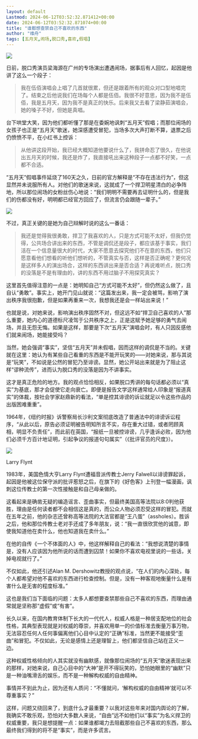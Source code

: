 ```yaml
---
layout: default
Lastmod: 2024-06-12T03:52:32.871412+00:00
date: 2024-06-12T03:52:32.871074+00:00
title: "谁都想查禁自己不喜欢的东西"
author: "维舟"
tags: [五月天,闹场,脱口秀,喜欢,假唱]
---
```


![](https://images.weserv.nl/?url=https%3A//mmbiz.qpic.cn/sz_mmbiz_jpg/a5gPZh3sTSuzZhmjOpXMrUiajq3T5ClHk60RbZzciaY9MicKaOwliaUhb5OEicdJkc164r1JJH76tkzI0jiaYcmibvy1Q/640%3Fwx_fmt%3Djpeg%26from%3Dappmsg)

日前，脱口秀演员梁海源在广州的专场演出遭遇闹场，据事后有人回忆，起因是他讲了这么一个段子：

> 我在伍佰演唱会上唱了几首就很累，但还是跟着所有的观众对口型地唱完了。结束之后他说我们在场每个人都是伍佰。我很不好意思，因为我不是伍佰，我是五月天，因为我不是真正的快乐。后来我又去看了梁静茹演唱会，她的嗓子不好，但她是真唱。

台下哄堂大笑，因为他们都听懂了那是在委婉地讽刺“五月天”假唱；而那位闹场的女孩子也正是“五月天”歌迷，她深感遭受冒犯，当场多次大声打断不算，退票之后仍愤愤不平，在小红书上控诉：

> 从他讲这段开始，我已经大概知道他要说什么了，我拼命忍了很久，在他说出五月天的时候，我还是炸了，我直接吼出来这种段子一点都不好笑，一点都不合适。

“五月天”假唱事件延烧了160天之久，日前的官方解释是“不存在违法行为”，但这显然并未说服所有人。对他们的歌迷来说，这就成了一个捍卫明星清白的必争阵地，所以那位闹场的女粉丝伤心地说：“我们明明不需要再去证明什么的，但是我们的伤都没有好，明明都已经官方回应了，但流言仍会跟随一辈子。”

![](https://images.weserv.nl/?url=https%3A//mmbiz.qpic.cn/sz_mmbiz_jpg/a5gPZh3sTSuzZhmjOpXMrUiajq3T5ClHkNqhoGs6UpRhLeud3R56f3DXA4mT8fvqbrYjZqdH1LpVCyENNKPT8cA/640%3Fwx_fmt%3Djpeg%26from%3Dappmsg)

不过，真正关键的是她为自己辩解时说的这么一番话：

> 我还是觉得我很勇敢，捍卫了我喜欢的人，只是方式可能不太好，但我仍觉得，公共场合讲出来的东西，不管是调侃还是段子，都应该基于事实，我们活在一个信息量很大的时代，大家不愿意去探究他们不在意的东西，他们只愿意看他们想看的听他们想听的，不管真实与否，这样是否正确呢？更何况是这样多人的演出场合，这样的东西讲出来是否合适？再说难听点，脱口秀的没落是不是有理由的，讲的东西不用过脑子不用探究真实？

这里首先值得注意的一点是：她明知自己“方式可能不太好”，但仍然这么做了，且自认“勇敢”。事实上，她开门见山就说：“这篇发出来，我一定会被骂，影响了演出秩序我很抱歉，但是如果再重来一次，我想我还是会一样站出来说！”

也就是说，对她来说，影响演出秩序固然不对，但这远不如“捍卫自己喜欢的人”那么重要，她内心的道德标尺凌驾于公共秩序之上，正是这赋予她足够的勇气去闹场，并且无怨无悔。如果是这样，那要是下次“五月天”演唱会时，有人只因反感他们就来闹场，她能接受吗？

当然，她会强调“事实”，坚信“五月天”并未假唱，因而这样的调侃是不当的。关键就在这里：她认为有某些自己看重的东西是不能开玩笑的——对她来说，那与其说是“玩笑”，不如说是公然的冒犯乃至诽谤。显然，她公开站出来就是为了阻止这样“谬种流传”，进而认为脱口秀的没落是因为不讲事实。

这才是真正危险的地方。我的观点恰恰相反，如果脱口秀讲的每句话都必须以“真实”为基底，那才会促使它走向衰亡。即便是报告文学这样通常给人印象是“报道真实”的体裁，按社会学家赵鼎新的看法，“单是控其诽谤的诉讼就足以令这些作品的出版困难重重”。

1964年，《纽约时报》诉警察局长沙利文案彻底改造了普通法中的诽谤诉讼程序，“从此以后，原告必须证明被告明知所言不实，存在重大过错，或者罔顾真相，明显不负责任”，而此前在英国，“报纸一旦被控诽谤，几乎逢诉必败，因为他们必须千方百计地证明，引起争议的报道句句属实”（《批评官员的尺度》）。

![](https://images.weserv.nl/?url=https%3A//mmbiz.qpic.cn/sz_mmbiz_png/a5gPZh3sTSuzZhmjOpXMrUiajq3T5ClHkyc8MmxS1tcXYdm6jKricLJKytzEwYwTGfm2o4EMpWYPDC78X2VRMxibQ/640%3Fwx_fmt%3Dpng%26from%3Dappmsg)

Larry Flynt

1983年，美国色情大亨Larry Flynt遭福音派传教士Jerry Falwell以诽谤罪起诉，起因是他被这位保守派的批评惹怒之后，在旗下的《好色客》上刊登一幅漫画，讽刺这位传教士的第一次性接触是和自己母亲做的。

这看起来是确凿无疑的编造谣言、歪曲事实，但最终美国高等法院以8:0判他获胜，理由是任何读者都不会相信这是真的，而公众人物必须忍受这样的冒犯。而就在五年之前，他的杂志还曾称高等法院的大法官都是“王八蛋”（assholes）。胜诉之后，他和那位传教士老对手还成了多年朋友，说：“我一直很欣赏他的诚意，即使我知道他在卖什么，他也知道我在卖什么。”  

在他的自传《一个不体面的人》中，他这样解释自己的看法：“我想说清楚的事情是，没有人应该因为他所说的话而遭到囚禁！如果你不喜欢电视里说的一些话，关掉电视就行了。”  

不仅如此，他还引述Alan M. Dershowitz教授的观点说，“在人们的内心深处，每个人都希望对他不喜欢的东西进行检查控制。但是，没有一种客观地衡量什么是有害什么是无害的程度标准。”

这也是我们当下面临的问题：太多人都想要查禁那些自己不喜欢的东西，而理由通常就是坚称那“虚假”或“有害”。  

长久以来，在国内教育体制下长大的一代代人，权威人格是一种居支配地位的社会性格，其典型表现就是对权威的尊崇，并喜欢用单一的价值标准去衡量万事万物，无法容忍任何人任何事偏离他们心目中认定的“正确”标准，当然更不能接受“歪曲”和冒犯。不仅如此，无论是感情上还是理智上，他们都坚信自己站在正义一边。  

这种权威性格倾向的人其实就没有幽默感，就像那位闹场的“五月天”歌迷表现出来的那样，对她来说，自己心目中的“大神”是开不得玩笑的，恐怕她眼里的“幽默”只是一种油嘴滑舌的娱乐，而不是一种解构权威的自由精神。

事情并不到此为止，因为还有人质问：“不懂就问，‘解构权威的自由精神’就可以不尊重事实？”

这样，问题又绕回来了，到底什么才最重要？以我对这些年来对国内舆论的了解，我确实不敢乐观，恐怕对大多数人来说，“自由”远不如他们以“事实”为名义捍卫的权威重要，我只是想提醒一点：如果谁都竭力去阻截那些自己不喜欢的东西，那么最终我们得到的将不是“事实”，而是许多谎言。

